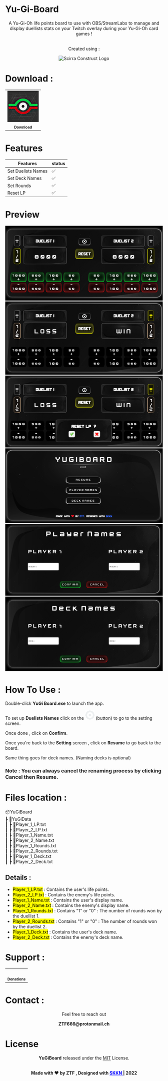 # Yu-Gi-Board

<div align="center">
A Yu-Gi-Oh life points board to use with OBS/StreamLabs to manage and display duellists stats on your Twitch overlay during your Yu-Gi-Oh card games !

<br>
<br>
<p>Created using  :</p>
<img src="https://upload.wikimedia.org/wikipedia/commons/7/79/Construct_3_Logo.svg" alt="Scirra Construct Logo" width="80" height="80"/>
</div>

# Download : 
<div align="center">
<table>
  <tr>
    <td align="center"><a href="https://github.com/ZTF666/YuGiBoard/releases/download/v1.1.0/YuGiBoard-V1.1.0.zip" target='_blank'><img src="scrshts/icon.png" width="100px;"/><br /><sub><b>Download</b></sub></a></td>
  </tr>
</table>

</div>

# Features 

| Features                   | status |
| -------------------------- | ------ |
| Set Duelists Names         | ✅     |
| Set Deck Names             | ✅     |
| Set Rounds                 | ✅     |
| Reset LP                   | ✅     |


# Preview  
<div align="center">
<img src="scrshts/board1.png" />
<img src="scrshts/winloss1.png" />
<img src="scrshts/reset1.png" />
<img src="scrshts/settings1.png" />
<img src="scrshts/namechange1.png" />
<img src="scrshts/decknamechange1.png" />
</div>



# How To Use :  

<div>
<p> Double-click <strong>YuGi Board.exe</strong> to launch the app.</p>
<p> To set up <strong>Duelists Names</strong> click on the <img src="scrshts/set.png" width="30"/> (button) to go to the setting screen. </p>
<p> Once done , click on <strong>Confirm</strong>.</p>
<p> Once you're back to the <strong>Setting</strong> screen , click on <strong>Resume</strong> to go back to the board.</p>
<p>Same thing goes for deck names. (Naming decks is optional)</p>

<h3>Note : You can always cancel the renaming process by clicking <strong>Cancel</strong> then <strong>Resume.</strong></h3>



</div>


# Files location :  

📦YuGiBoard  
 ┣ 📂YuGiData  
 ┃ ┣ 📜Player_1_LP.txt  
 ┃ ┣ 📜Player_2_LP.txt  
 ┃ ┣ 📜Player_1_Name.txt  
 ┃ ┣ 📜Player_2_Name.txt  
 ┃ ┣ 📜Player_1_Rounds.txt  
 ┃ ┣ 📜Player_2_Rounds.txt  
 ┃ ┣ 📜Player_1_Deck.txt  
 ┃ ┣ 📜Player_2_Deck.txt  


## Details :

* <mark>Player_1_LP.txt</mark> : Contains the user's life points.
* <mark>Player_2_LP.txt</mark> : Contains the enemy's life points.
* <mark>Player_1_Name.txt</mark> : Contains the user's display name.
* <mark>Player_2_Name.txt</mark> : Contains the enemy's display name.
* <mark>Player_1_Rounds.txt</mark> : Contains "1" or "0" : The number of rounds won by the duellist 1.
* <mark>Player_2_Rounds.txt</mark> : Contains "1" or "0" : The number of rounds won by the duellist 2.
* <mark>Player_1_Deck.txt</mark> : Contains the user's deck name.
* <mark>Player_2_Deck.txt</mark> : Contains the enemy's deck name.

</p>

# Support :

<div align="center">
<table>
  <tr>
    <td align="center"><a href="https://www.paypal.com/paypalme/ztf666" target='_blank'><img src="https://1000logos.net/wp-content/uploads/2017/05/emblem-Paypal.jpg" width="100px;" alt=""/><br /><sub><b>Donations</b></sub></a></td>
  </tr>
</table>
</div>

# Contact : 

<div align="center">
<p>Feel free to reach out</p>
<p><strong>ZTF666@protonmail.ch</strong></p>
</div>



# License

<div align="center">

**YuGiBoard**
released under the [MIT](LICENSE) License.
<br><br>

<strong><p>Made with ❤️ by ZTF , Designed with <a href="https://twitch.tv/skkn_tv" target="_blank" style="color:blue"> SKKN </a> | 2022 </p> </strong>

</div>
